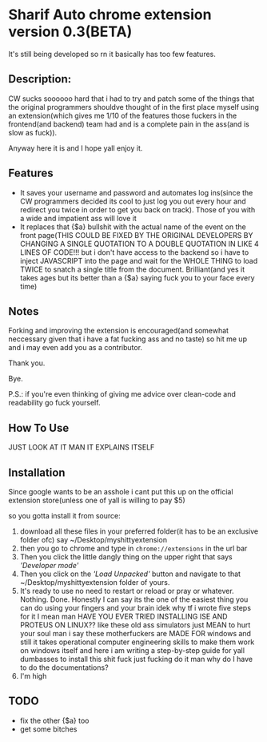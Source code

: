 # Sharif Auto chrome extension version 0.3(BETA)
It's still being developed so rn it basically has too few features.

## Description:
 CW sucks soooooo hard that i had to try and patch some of the things that the original programmers shouldve thought of in the first place myself using an extension(which gives me 1/10 of the features those fuckers in the frontend(and backend) team had and is a complete pain in the ass(and is slow as fuck)).
 
Anyway here it is and I hope yall enjoy it.

## Features
* It saves your username and password and automates log ins(since the CW programmers decided its cool to just log you out every hour and redirect you twice in order to get you back on track). Those of you with a wide and impatient ass will love it
* It replaces that {$a} bullshit with the actual name of the event on the front page(THIS COULD BE FIXED BY THE ORIGINAL DEVELOPERS BY CHANGING A SINGLE QUOTATION TO A DOUBLE QUOTATION IN LIKE 4 LINES OF CODE!!! but i don't have access to the backend so i have to inject JAVASCRIPT into the page and wait for the WHOLE THING to load TWICE to snatch a single title from the document. Brilliant(and yes it takes ages but its better than a {$a} saying fuck you to your face every time)
## Notes
Forking and improving the extension is encouraged(and somewhat neccessary given that i have a fat fucking ass and no taste) so hit me up and i may even add you as a contributor.

Thank you.

Bye.

P.S.: if you're even thinking of giving me advice over clean-code and readability go fuck yourself.
## How To Use
JUST LOOK AT IT MAN IT EXPLAINS ITSELF
## Installation
Since google wants to be an asshole i cant put this up on the official extension store(unless one of yall is willing to pay $5) 

so you gotta install it from source:

1. download all these files in your preferred folder(it has to be an exclusive folder ofc) say ~/Desktop/myshittyextension
2. then you go to chrome and type in
``chrome://extensions``
in the url bar
3. Then you click the little dangly thing on the upper right that says _'Developer mode'_
4. Then you click on the _'Load Unpacked'_ button and navigate to that ~/Desktop/myshittyextension folder of yours.
 5. It's ready to use no need to restart or reload or pray or whatever. Nothing. Done. Honestly I can say its the one of the easiest thing you can do using your fingers and your brain idek why tf i wrote five steps for it I mean man HAVE YOU EVER TRIED INSTALLING ISE AND PROTEUS ON LINUX?? like these old ass simulators just MEAN to hurt your soul man i say these motherfuckers are MADE FOR windows and still it takes operational computer engineering skills to make them work on windows itself and here i am writing a step-by-step guide for yall dumbasses to install this shit fuck just fucking do it man why do I have to do the documentations?
6. I'm high

## TODO
* fix the other {$a} too
* get some bitches
